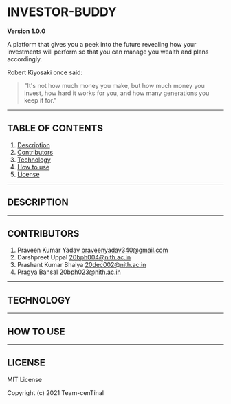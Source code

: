 # INVESTOR-BUDDY

**Version 1.0.0**

A platform that gives you a peek into the future revealing how your investments will perform so that you can manage you 
wealth and plans accordingly.

Robert Kiyosaki once said:
>"It's not how much money you make,
>but how much money you invest,
>how hard it works for you,
>and how many generations you keep it for."

---

## TABLE OF CONTENTS

1. [Description](#description)
2. [Contributors](#contributors)
3. [Technology](#technology)
4. [How to use](#how-to-use)
5. [License](#license)

---
<a name="description"></a>
## DESCRIPTION

---
<a name="contributors"></a>
## CONTRIBUTORS

1. Praveen Kumar Yadav praveenyadav340@gmail.com
2. Darshpreet Uppal 20bph004@nith.ac.in
3. Prashant Kumar Bhaiya 20dec002@nith.ac.in
4. Pragya Bansal 20bph023@nith.ac.in

---
<a name="technology"></a>
## TECHNOLOGY

---
<a name="how-to-use"></a>
## HOW TO USE

---
<a name="license"></a>
## LICENSE

MIT License

Copyright (c) 2021 Team-cenTinal
